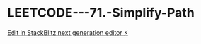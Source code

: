 # LEETCODE---71.-Simplify-Path

[Edit in StackBlitz next generation editor ⚡️](https://stackblitz.com/~/github.com/sspinit88/LEETCODE---71.-Simplify-Path)